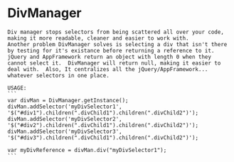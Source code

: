 # DivManager
	Div manager stops selectors from being scattered all over your code, making it more readable, cleaner and easier to work with.
	Another problem DivManager solves is selecting a div that isn't there by testing for it's existance before returning a reference to it. 
	jQuery and AppFramework return an object with length 0 when they cannot select it.  DivManager will return null, making it easier to 
	deal with.  Also, It centralizes all the jQuery/AppFramework... whatever selectors in one place.
	
	USAGE:
	```
	var divMan = DivManager.getInstance();
	divMan.addSelector('myDivSelector1', '$("#div1").children(".divChild1").children(".divChild2")');
	divMan.addSelector('myDivSelector2', '$("#div2").children(".divChild1").children(".divChild2")');
	divMan.addSelector('myDivSelector3', '$("#div3").children(".divChild1").children(".divChild2")');
	
	var myDivReference = divMan.div("myDivSelector1");
	```